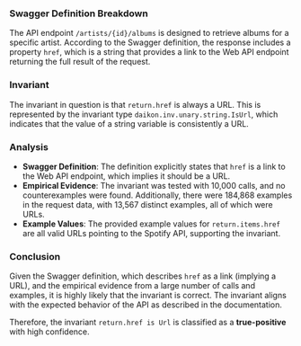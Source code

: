 ### Swagger Definition Breakdown
The API endpoint `/artists/{id}/albums` is designed to retrieve albums for a specific artist. According to the Swagger definition, the response includes a property `href`, which is a string that provides a link to the Web API endpoint returning the full result of the request.

### Invariant
The invariant in question is that `return.href` is always a URL. This is represented by the invariant type `daikon.inv.unary.string.IsUrl`, which indicates that the value of a string variable is consistently a URL.

### Analysis
- **Swagger Definition**: The definition explicitly states that `href` is a link to the Web API endpoint, which implies it should be a URL.
- **Empirical Evidence**: The invariant was tested with 10,000 calls, and no counterexamples were found. Additionally, there were 184,868 examples in the request data, with 13,567 distinct examples, all of which were URLs.
- **Example Values**: The provided example values for `return.items.href` are all valid URLs pointing to the Spotify API, supporting the invariant.

### Conclusion
Given the Swagger definition, which describes `href` as a link (implying a URL), and the empirical evidence from a large number of calls and examples, it is highly likely that the invariant is correct. The invariant aligns with the expected behavior of the API as described in the documentation.

Therefore, the invariant `return.href is Url` is classified as a **true-positive** with high confidence.
